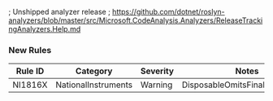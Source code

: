 ﻿; Unshipped analyzer release
; https://github.com/dotnet/roslyn-analyzers/blob/master/src/Microsoft.CodeAnalysis.Analyzers/ReleaseTrackingAnalyzers.Help.md
### New Rules

Rule ID | Category | Severity | Notes
--------|----------|----------|-------
NI1816X | NationalInstruments | Warning | DisposableOmitsFinalizerAnalyzer